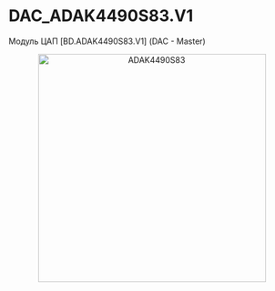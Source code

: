 # DAC_ADAK4490S83.V1
Модуль ЦАП [BD.ADAK4490S83.V1] (DAC - Master)
<p align="center">
  <img src="./foto.png" alt="ADAK4490S83" width="400" />
</p>
